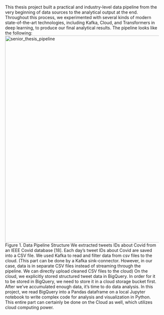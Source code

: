 This thesis project built a practical and industry-level data pipeline from the very beginning of data sources to the analytical output at the end. Throughout this process, we experimented with several kinds of modern state-of-the-art technologies, including Kafka, Cloud, and Transformers in deep learning, to produce our final analytical results. 
The pipeline looks like the following: 
<img width="678" alt="senior_thesis_pipeline" src="https://github.com/Mark10667/covid_sentiment_twitter/assets/33364324/022d313e-8280-4e02-8817-bb2ae3e3c77c">
Figure 1. Data Pipeline Structure 
We extracted tweets IDs about Covid from an IEEE Covid database [18]. Each day’s tweet IDs about Covid are saved into a CSV file. We used Kafka to read and filter data from csv files to the cloud. (This part can be done by a Kafka sink-connector. However, in our case, data is in separate CSV files instead of streaming through the pipeline. We can directly upload cleaned CSV files to the cloud)
On the cloud, we explicitly stored structured tweet data in BigQuery. In order for it to be stored in BigQuery, we need to store it in a cloud storage bucket first. 
After we’ve accumulated enough data, it’s time to do data analysis. In this project, we read BigQuery into a Pandas dataframe on a local Jupyter notebook to write complex code for analysis and visualization in Python. This entire part can certainly be done on the Cloud as well, which utilizes cloud computing power. 

